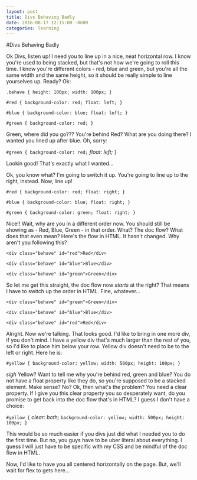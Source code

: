 ```yaml
---
layout: post
title: Divs Behaving Badly
date: 2016-08-17 12:15:00 -0600
categories: learning
---
```


#Divs Behaving Badly

Ok Divs, listen up!  I need you to line up in a nice, neat horizontal row.  I know you're used to being stacked, but that's not how we're going to roll this time.  I know you're different colors - red, blue and green, but you're all the same width and the same height, so it should be really simple to line yourselves up.  Ready? Ok:

`.behave {
  height: 100px;
  width: 100px;
}`

`#red {
  background-color: red;
  float: left;
}`

`#blue {
  background-color: blue;
  float: left;
}`

`#green {
  background-color: red;
}`

Green, where did you go???  You're behind Red?  What are you doing there?  I wanted you lined up after blue.  Oh, sorry:

`#green {
  background-color: red;`
  *float: left;*
`}`

Lookin good!  That's exactly what I wanted...



Ok, you know what?  I'm going to switch it up.  You're going to line up to the right, instead.  Now, line up!

`#red {
  background-color: red;
  float: right;
}`

`#blue {
  background-color: blue;
  float: right;
}`

`#green {
  background-color: green;
  float: right;
}`

Nice!! Wait, why are you in a different order now.  You should still be showing as - Red, Blue, Green - in that order.  What?  The doc flow? What does that even mean? Here's the flow in HTML.  It hasn't changed. Why aren't you following this?

`<div class="behave" id="red">Red</div>`

`<div class="behave" id="blue">Blue</div>`

`<div class="behave" id="green">Green</div>`

So let me get this straight, the doc flow now *starts* at the right?  That means I have to switch up the order in HTML.  Fine, whatever...

`<div class="behave" id="green">Green</div>`

`<div class="behave" id="blue">Blue</div>`

`<div class="behave" id="red">Red</div>`

Alright.  Now we're talking.  That looks good.  I'd like to bring in one more div, if you don't mind.  I have a yellow div that's much larger than the rest of you, so I'd like to place him below your row.  Yellow div doesn't need to be to the left or right.  Here he is:

`#yellow {
  background-color: yellow;
  width: 500px;
  height: 100px;
}`

*sigh*  Yellow?  Want to tell me why you're behind red, green and blue?  You do not have a float property like they do, so you're supposed to be a stacked element.  Make sense? No? Ok, then what's the problem?  You need a clear property.  If I give you this clear property you so desperately want, do you promise to get back into the doc flow that's in HTML?  I guess I don't have a choice:

`#yellow {`
  *clear: both;*
  `background-color: yellow;
  width: 500px;
  height: 100px;
}`

This would be so much easier if you divs just did what I needed you to do the first time.  But no, you guys have to be uber literal about everything.  I guess I will just have to be specific with my CSS and be mindful of the doc flow in HTML.

Now, I'd like to have you all centered horizontally on the page.  But, we'll wait for flex to gets here...
